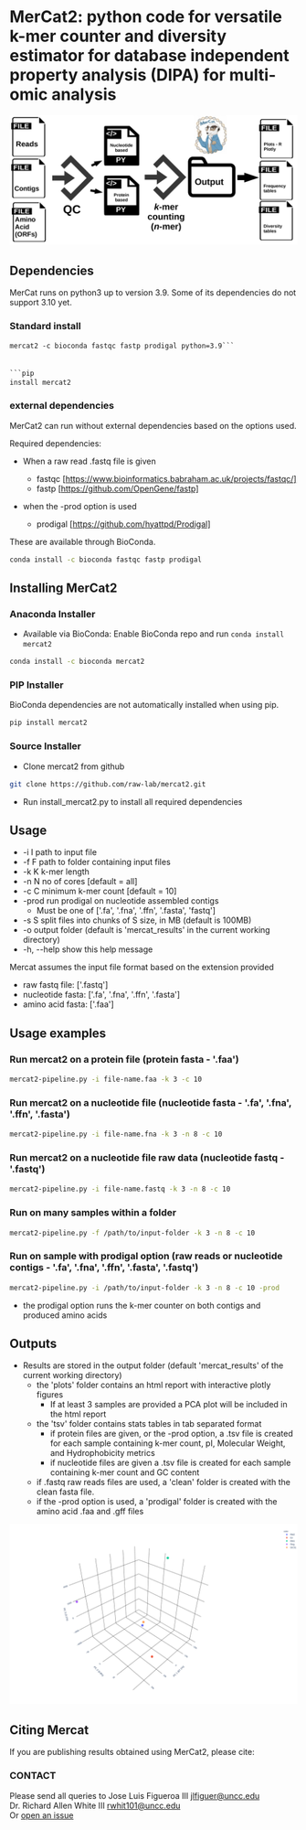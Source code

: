# MerCat2: python code for versatile k-mer counter and diversity estimator for database independent property analysis (DIPA) for multi-omic analysis

![GitHub Logo](doc/mercat_workflow.jpg)

## Dependencies

MerCat runs on python3 up to version 3.9. Some of its dependencies do not support 3.10 yet.

### Standard install 

```conda create -n 
mercat2 -c bioconda fastqc fastp prodigal python=3.9```


```pip 
install mercat2
```

### external dependencies

MerCat2 can run without external dependencies based on the options used.  

Required dependencies:

- When a raw read .fastq file is given
  - fastqc [https://www.bioinformatics.babraham.ac.uk/projects/fastqc/]
  - fastp [https://github.com/OpenGene/fastp]

- when the -prod option is used
  - prodigal [https://github.com/hyattpd/Prodigal]

These are available through BioConda.

```bash
conda install -c bioconda fastqc fastp prodigal
```

## Installing MerCat2

### Anaconda Installer

- Available via BioConda: Enable BioConda repo and run `conda install mercat2`

```bash
conda install -c bioconda mercat2
```

### PIP Installer

BioConda dependencies are not automatically installed when using pip.

```bash
pip install mercat2
```

### Source Installer

- Clone mercat2 from github

```bash
git clone https://github.com/raw-lab/mercat2.git
```

- Run install_mercat2.py to install all required dependencies

## Usage

- -i I path to input file
- -f F path to folder containing input files
- -k K k-mer length
- -n N no of cores [default = all]
- -c C minimum k-mer count [default = 10]
- -prod run prodigal on nucleotide assembled contigs
  - Must be one of ['.fa', '.fna', '.ffn', '.fasta', 'fastq']
- -s S split files into chunks of S size, in MB (default is 100MB)
- -o output folder (default is 'mercat_results' in the current working directory)
- -h, --help show this help message

Mercat assumes the input file format based on the extension provided

- raw fastq file: ['.fastq']
- nucleotide fasta: ['.fa', '.fna', '.ffn', '.fasta']
- amino acid fasta: ['.faa']

## Usage examples

### Run mercat2 on a protein file (protein fasta - '.faa')

```bash
mercat2-pipeline.py -i file-name.faa -k 3 -c 10
```

### Run mercat2 on a nucleotide file (nucleotide fasta - '.fa', '.fna', '.ffn', '.fasta')

```bash
mercat2-pipeline.py -i file-name.fna -k 3 -n 8 -c 10
```

### Run mercat2 on a nucleotide file raw data (nucleotide fastq - '.fastq')

```bash
mercat2-pipeline.py -i file-name.fastq -k 3 -n 8 -c 10
```

### Run on many samples within a folder

```bash
mercat2-pipeline.py -f /path/to/input-folder -k 3 -n 8 -c 10
```

### Run on sample with prodigal option (raw reads or nucleotide contigs - '.fa', '.fna', '.ffn', '.fasta', '.fastq')

```bash
mercat2-pipeline.py -i /path/to/input-folder -k 3 -n 8 -c 10 -prod
```

- the prodigal option runs the k-mer counter on both contigs and produced amino acids

## Outputs

- Results are stored in the output folder (default 'mercat_results' of the current working directory)
  - the 'plots' folder contains an html report with interactive plotly figures
    - If at least 3 samples are provided a PCA plot will be included in the html report
  - the 'tsv' folder contains stats tables in tab separated format
    - if protein files are given, or the -prod option, a .tsv file is created for each sample containing k-mer count, pI, Molecular Weight, and Hydrophobicity metrics
    - if nucleotide files are given a .tsv file is created for each sample containing k-mer count and GC content
  - if .fastq raw reads files are used, a 'clean' folder is created with the clean fasta file.
  - if the -prod option is used, a 'prodigal' folder is created with the amino acid .faa and .gff files

![GitHub Logo](doc/PCA.png)

## Citing Mercat

If you are publishing results obtained using MerCat2, please cite:

### CONTACT

Please send all queries to Jose Luis Figueroa III [jlfiguer@uncc.edu](mailto:jlfiguer@uncc.edu)  
Dr. Richard Allen White III [rwhit101@uncc.edu](mailto:rwhit101@uncc.edu)  
Or [open an issue](https://github.com/raw-lab/mercat2/issues)
